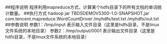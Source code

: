 ##程序说明
    程序利用mapreduce方式，计算某个hdfs目录下的所有文档的单词统计数量。
##执行方式
    hadoop jar TBDSDEMOV5300-1.0-SNAPSHOT.jar com.tencent.mapreduce.WordCountDriver /myhdfs/test.txt /myhdfs/out.txt
##参数说明
    参数1：/tmp/input 表示输入文件目录（这里是hdfs目录，不是linux文件系统的本地目录）
    参数2：/tmp/output/0001 表示输出文件目录（这里是hdfs目录，不是linux文件系统的本地目录）